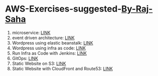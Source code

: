# AWS-Exercises-suggested-<a href="https://www.youtube.com/@cloudwithraj">By-Raj-Saha</a>

1. microservice: <a href="https://github.com/saha-rajdeep/serverless-lab">LINK</a>
2. event driven architecture: <a href="https://catalog.us-east-1.prod.workshops.aws/workshops/63320e83-6abc-493d-83d8-f822584fb3cb/en-US/eventbridge">LINK</a>
3. Wordpress using elastic beanstalk: <a href="https://aws.amazon.com/getting-started/hands-on/build-wordpress-website/">LINK</a>
4. Wordpress using infra as code: <a href="https://s3.eu-west-1.amazonaws.com/cloudformation-templates-eu-west-1/WordPress_Multi_AZ.template">LINK</a>
5. Run Infra as Code with Jenkins: <a href="https://www.youtube.com/watch?v=XnRqGMSCQyY">LINK</a>
6. GitOps: <a href="https://www.youtube.com/watch?v=o4QG_kqYvHk">LINK</a>
7. Static Website on S3: <a href="https://docs.aws.amazon.com/AmazonS3/latest/userguide/HostingWebsiteOnS3Setup.html">LINK</a>
8. Static Website with CloudFront and Route53: <a href="https://docs.aws.amazon.com/AmazonS3/latest/userguide/website-hosting-cloudfront-walkthrough.html">LINK</a>
